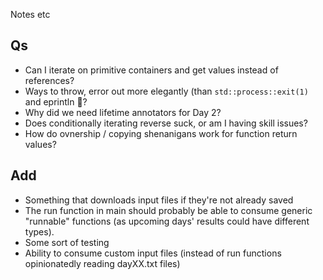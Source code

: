 Notes etc


## Qs
- Can I iterate on primitive containers and get values instead of references?
- Ways to throw, error out more elegantly (than `std::process::exit(1)` and eprintln 🫠?
- Why did we need lifetime annotators for Day 2?
- Does conditionally iterating reverse suck, or am I having skill issues?
- How do ovnership / copying shenanigans work for function return values?

## Add
- Something that downloads input files if they're not already saved
- The run function in main should probably be able to consume generic "runnable" functions (as upcoming days' results could have different types).
- Some sort of testing
- Ability to consume custom input files (instead of run functions opinionatedly reading dayXX.txt files)
